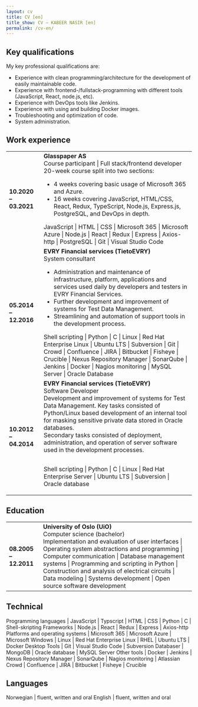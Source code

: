 ```yaml
---
layout: cv
title: CV [en]
title_show: CV – KABEER NASIR [en]
permalink: /cv-en/
---
```


## Key qualifications

My key professional qualifications are:
* Experience with clean programming/architecture for the development of easily maintainable code.
* Experience with frontend-/fullstack-programming with different tools (JavaScript, React, node.js, etc).
* Experience with DevOps tools like Jenkins.
* Experience with using and building Docker images.
* Troubleshooting and optimization of code.
* System administration.

## Work experience

<table>
  <tr>
    <td><strong>10.2020 – 03.2021</strong></td>
    <td>
    <strong>Glasspaper AS</strong><br />
    Course participant | Full stack/frontend developer<br />
    20-week course split into two sections:<br />
    <ul>
      <li>4 weeks covering basic usage of Microsoft 365 and Azure.</li>
      <li>16 weeks covering JavaScript, HTML/CSS, React, Redux, TypeScript, Node.js, Express.js, PostgreSQL, and DevOps in depth.</li>
    </ul>
    JavaScript | HTML | CSS | Microsoft 365 | Microsoft Azure | Node.js | React | Redux | Express | Axios-http | PostgreSQL | Git | Visual Studio Code
    </td>
  </tr>
  <tr>
    <td><strong>05.2014 – 12.2016</strong></td>
    <td>
      <strong>EVRY Financial services (TietoEVRY)</strong><br />
      System consultant
      <ul>
        <li>Administration and maintenance of infrastructure, platform, applications and services used daily by developers and testers in EVRY Financial Services.</li>
        <li>Further development and improvement of systems for Test Data Management.</li>
        <li>Streamlining and automation of support tools in the development process.</li>
      </ul>
      Shell scripting | Python | C | Linux | Red Hat Enterprise Linux | Ubuntu LTS | Subversion | Git | Crowd | Confluence | JIRA | Bitbucket | Fisheye | Crucible | Nexus Repository Manager | SonarQube | Jenkins | Docker | Nagios monitoring | MySQL Server | Oracle Database
    </td>
  </tr>
  <tr>
    <td><strong>10.2012 – 04.2014</strong></td>
    <td>
      <strong>EVRY Financial services (TietoEVRY)</strong><br />
      Software Developer<br />
      Development and improvement of systems for Test Data Management. Key tasks consisted of Python/Linux based development of an internal tool for masking sensitive private data stored in Oracle databases.<br />
      Secondary tasks consisted of deployment, administration, and operation of server software used in the development processes.
      <p style="padding-top: 1em">
        Shell scripting | Python | C | Linux | Red Hat Enterprise Server | Ubuntu LTS | Subversion | Oracle database
      </p>
    </td>
  </tr>
</table>

## Education

<table>
  <tr>
    <td><strong>08.2005 – 12.2011</strong></td>
    <td>
      <strong>University of Oslo (UiO)</strong><br />
      Computer science (bachelor)<br />
      Implementation and evaluation of user interfaces | Operating system abstractions and programming | Computer communication | Database management systems | Programming and scripting in Python | Construction and analysis of electrical circuits | Data modeling | Systems development | Open source software development
    </td>
  </tr>
</table>

## Technical

Programming languages | JavaScript \| Typscript \| HTML \| CSS \| Python \| C \| Shell-skripting
Frameworks | Node.js \| React \| Redux \| Express \| Axios-http
Platforms and operating systems | Microsoft 365 \| Microsoft Azure \| Microsoft Windows \| Linux \| Red Hat Enterprise Linux \|  RHEL \| Ubuntu LTS \| Docker Desktop
Tools | Git \| Visual Studio Code \| Subversion
Databaser | MongoDB \| Oracle database \| MySQL Server
Other tools | Docker \| Jenkins \| Nexus Repository Manager \| SonarQube \| Nagios monitoring \| Atlassian Crowd \| Confluence \| JIRA \| Bitbucket \| Fisheye \| Crucible

## Languages

Norwegian | fluent, written and oral
English | fluent, written and oral
